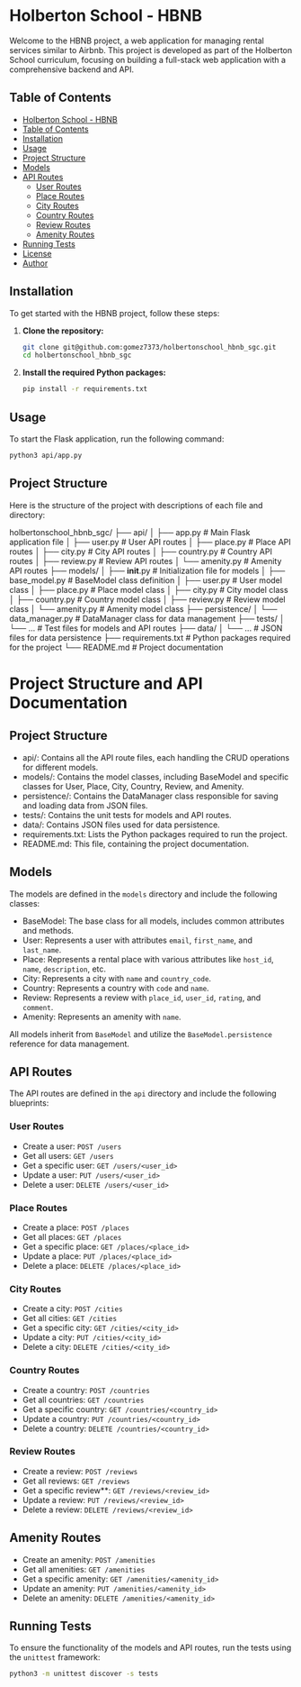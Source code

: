 # Holberton School - HBNB

Welcome to the HBNB project, a web application for managing rental services similar to Airbnb. This project is developed as part of the Holberton School curriculum, focusing on building a full-stack web application with a comprehensive backend and API.

## Table of Contents

- [Holberton School - HBNB](#holberton-school---hbnb)
- [Table of Contents](#table-of-contents)
- [Installation](#installation)
- [Usage](#usage)
- [Project Structure](#project-structure)
- [Models](#models)
- [API Routes](#api-routes)
  - [User Routes](#user-routes)
  - [Place Routes](#place-routes)
  - [City Routes](#city-routes)
  - [Country Routes](#country-routes)
  - [Review Routes](#review-routes)
  - [Amenity Routes](#amenity-routes)
- [Running Tests](#running-tests)
- [License](#license)
- [Author](#author)

## Installation

To get started with the HBNB project, follow these steps:

1. **Clone the repository:**

    ```sh
    git clone git@github.com:gomez7373/holbertonschool_hbnb_sgc.git
    cd holbertonschool_hbnb_sgc
    ```

2. **Install the required Python packages:**

    ```sh
    pip install -r requirements.txt
    ```

## Usage

To start the Flask application, run the following command:

```sh
python3 api/app.py
```
## Project Structure
Here is the structure of the project with descriptions of each file and directory:

holbertonschool_hbnb_sgc/
├── api/
│   ├── app.py             # Main Flask application file
│   ├── user.py            # User API routes
│   ├── place.py           # Place API routes
│   ├── city.py            # City API routes
│   ├── country.py         # Country API routes
│   ├── review.py          # Review API routes
│   └── amenity.py         # Amenity API routes
├── models/
│   ├── __init__.py        # Initialization file for models
│   ├── base_model.py      # BaseModel class definition
│   ├── user.py            # User model class
│   ├── place.py           # Place model class
│   ├── city.py            # City model class
│   ├── country.py         # Country model class
│   ├── review.py          # Review model class
│   └── amenity.py         # Amenity model class
├── persistence/
│   └── data_manager.py    # DataManager class for data management
├── tests/
│   └── ...                # Test files for models and API routes
├── data/
│   └── ...                # JSON files for data persistence
├── requirements.txt       # Python packages required for the project
└── README.md              # Project documentation

# Project Structure and API Documentation

## Project Structure

- api/: Contains all the API route files, each handling the CRUD operations for different models.
- models/: Contains the model classes, including BaseModel and specific classes for User, Place, City, Country, Review, and Amenity.
- persistence/: Contains the DataManager class responsible for saving and loading data from JSON files.
- tests/: Contains the unit tests for models and API routes.
- data/: Contains JSON files used for data persistence.
- requirements.txt: Lists the Python packages required to run the project.
- README.md: This file, containing the project documentation.

## Models

The models are defined in the `models` directory and include the following classes:

- BaseModel: The base class for all models, includes common attributes and methods.
- User: Represents a user with attributes `email`, `first_name`, and `last_name`.
- Place: Represents a rental place with various attributes like `host_id`, `name`, `description`, etc.
- City: Represents a city with `name` and `country_code`.
- Country: Represents a country with `code` and `name`.
- Review: Represents a review with `place_id`, `user_id`, `rating`, and `comment`.
- Amenity: Represents an amenity with `name`.


All models inherit from `BaseModel` and utilize the `BaseModel.persistence` reference for data management.

## API Routes

The API routes are defined in the `api` directory and include the following blueprints:

### User Routes

- Create a user: `POST /users`
- Get all users: `GET /users`
- Get a specific user: `GET /users/<user_id>`
- Update a user: `PUT /users/<user_id>`
- Delete a user: `DELETE /users/<user_id>`

### Place Routes

- Create a place: `POST /places`
- Get all places: `GET /places`
- Get a specific place: `GET /places/<place_id>`
- Update a place: `PUT /places/<place_id>`
- Delete a place: `DELETE /places/<place_id>`

### City Routes

- Create a city: `POST /cities`
- Get all cities: `GET /cities`
- Get a specific city: `GET /cities/<city_id>`
- Update a city: `PUT /cities/<city_id>`
- Delete a city: `DELETE /cities/<city_id>`

### Country Routes

- Create a country: `POST /countries`
- Get all countries: `GET /countries`
- Get a specific country: `GET /countries/<country_id>`
- Update a country: `PUT /countries/<country_id>`
- Delete a country: `DELETE /countries/<country_id>`

### Review Routes

- Create a review: `POST /reviews`
- Get all reviews: `GET /reviews`
- Get a specific review**: `GET /reviews/<review_id>`
- Update a review: `PUT /reviews/<review_id>`
- Delete a review: `DELETE /reviews/<review_id>`

## Amenity Routes

- Create an amenity: `POST /amenities`
- Get all amenities: `GET /amenities`
- Get a specific amenity: `GET /amenities/<amenity_id>`
- Update an amenity: `PUT /amenities/<amenity_id>`
- Delete an amenity: `DELETE /amenities/<amenity_id>`

## Running Tests

To ensure the functionality of the models and API routes, run the tests using the `unittest` framework:

``` sh
python3 -m unittest discover -s tests
```

